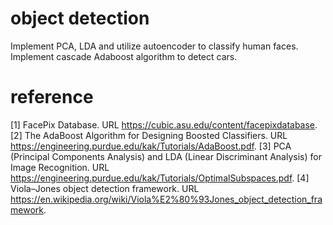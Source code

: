# object detection
Implement PCA, LDA and utilize autoencoder to classify human faces. Implement cascade
Adaboost algorithm to detect cars.

# reference
[1] FacePix Database. URL https://cubic.asu.edu/content/facepixdatabase.
[2] The AdaBoost Algorithm for Designing Boosted Classifiers. URL https://engineering.purdue.edu/kak/Tutorials/AdaBoost.pdf.
[3] PCA (Principal Components Analysis) and LDA (Linear Discriminant Analysis) for Image Recognition. URL https://engineering.purdue.edu/kak/Tutorials/OptimalSubspaces.pdf.
[4] Viola–Jones object detection framework. URL https://en.wikipedia.org/wiki/Viola%E2%80%93Jones_object_detection_framework.
